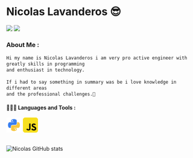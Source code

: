 
# Nicolas Lavanderos 😎
  
  [<img src="https://img.icons8.com/color/48/000000/linkedin.png" width="3.5%"/>](https://www.linkedin.com/in/nicol%C3%A1s-lavanderos-flores-31779118b/)
  [<img src="https://img.icons8.com/color/48/000000/stackoverflow.png" width="3.5%"/>](https://stackoverflow.com/users/12532945/setxh)
  
  ### About Me :
  
    Hi my name is Nicolas Lavanderos i am very pro active engineer with greatly skills in programming 
    and enthusiast in technology.

    If i had to say something in summary was be i love knowledge in different areas 
    and the professional challenges.🙌
    
  #### 👨🏻‍💻 Languages and Tools :
  
  <code><img height="40" src="https://github.com/nlavanderos/nlavanderos/blob/master/images/python_18894.png"></code>
  <code><img height="40" src="https://github.com/nlavanderos/nlavanderos/blob/master/images/javascript_icon_130900.png"></code>
  <br></br>
 
 
  ![Nicolas GitHub stats](https://github-readme-stats.vercel.app/api?username=nlavanderos&show_icons=true&theme=dark)